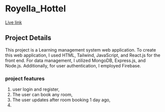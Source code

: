 # Royella_Hottel 
[Live link](https://dist-pi-ten.vercel.app/)


## Project Details
This project is a Learning management system web application. To create this web application, I used HTML, Tailwind, JavaScript, and React.js for the front end. For data management, I utilized MongoDB, Express.js, and Node.js. Additionally, for user authentication, I employed Firebase.

### project features 
 1. user login and register,
 2. The user can book any room,
 3. The user updates after room booking 1 day ago,
 4. 
